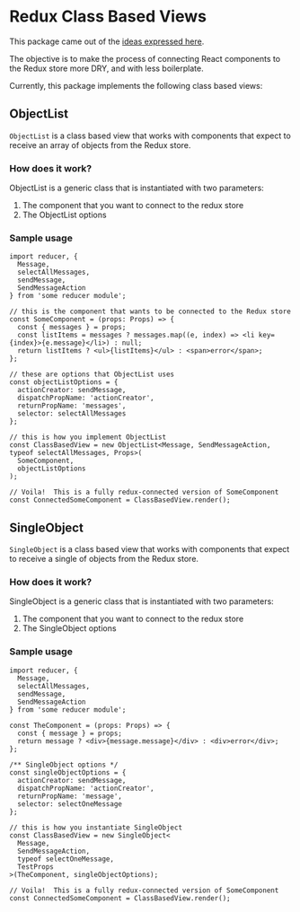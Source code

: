 # Redux Class Based Views

This package came out of the [ideas expressed here](https://github.com/onaio/js-tools/issues/126).

The objective is to make the process of connecting React components to the Redux store more DRY, and with less boilerplate.

Currently, this package implements the following class based views:

## ObjectList

`ObjectList` is a class based view that works with components that expect to receive an array of objects from the Redux store.

### How does it work?

ObjectList is a generic class that is instantiated with two parameters:

1. The component that you want to connect to the redux store
2. The ObjectList options

### Sample usage

```tsx
import reducer, {
  Message,
  selectAllMessages,
  sendMessage,
  SendMessageAction
} from 'some reducer module';

// this is the component that wants to be connected to the Redux store
const SomeComponent = (props: Props) => {
  const { messages } = props;
  const listItems = messages ? messages.map((e, index) => <li key={index}>{e.message}</li>) : null;
  return listItems ? <ul>{listItems}</ul> : <span>error</span>;
};

// these are options that ObjectList uses
const objectListOptions = {
  actionCreator: sendMessage,
  dispatchPropName: 'actionCreator',
  returnPropName: 'messages',
  selector: selectAllMessages
};

// this is how you implement ObjectList
const ClassBasedView = new ObjectList<Message, SendMessageAction, typeof selectAllMessages, Props>(
  SomeComponent,
  objectListOptions
);

// Voila!  This is a fully redux-connected version of SomeComponent
const ConnectedSomeComponent = ClassBasedView.render();
```

## SingleObject

`SingleObject` is a class based view that works with components that expect to receive a single of objects from the Redux store.

### How does it work?

SingleObject is a generic class that is instantiated with two parameters:

1. The component that you want to connect to the redux store
2. The SingleObject options

### Sample usage

```tsx
import reducer, {
  Message,
  selectAllMessages,
  sendMessage,
  SendMessageAction
} from 'some reducer module';

const TheComponent = (props: Props) => {
  const { message } = props;
  return message ? <div>{message.message}</div> : <div>error</div>;
};

/** SingleObject options */
const singleObjectOptions = {
  actionCreator: sendMessage,
  dispatchPropName: 'actionCreator',
  returnPropName: 'message',
  selector: selectOneMessage
};

// this is how you instantiate SingleObject
const ClassBasedView = new SingleObject<
  Message,
  SendMessageAction,
  typeof selectOneMessage,
  TestProps
>(TheComponent, singleObjectOptions);

// Voila!  This is a fully redux-connected version of SomeComponent
const ConnectedSomeComponent = ClassBasedView.render();
```
